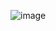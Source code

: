 ![image](https://github.com/Hilda003/ArtLink/assets/118154498/be14f55a-f3da-4996-b63e-e14ddba6beb4)

